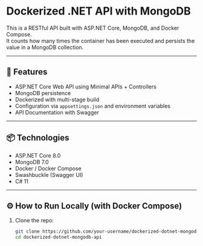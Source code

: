 ﻿# Dockerized .NET API with MongoDB

This is a RESTful API built with ASP.NET Core, MongoDB, and Docker Compose.  
It counts how many times the container has been executed and persists the value in a MongoDB collection.

---

## 🚀 Features

- ASP.NET Core Web API using Minimal APIs + Controllers
- MongoDB persistence
- Dockerized with multi-stage build
- Configuration via `appsettings.json` and environment variables
- API Documentation with Swagger

---

## 📦 Technologies

- ASP.NET Core 8.0
- MongoDB 7.0
- Docker / Docker Compose
- Swashbuckle (Swagger UI)
- C# 11

---

## ⚙️ How to Run Locally (with Docker Compose)

1. Clone the repo:
   ```bash
   git clone https://github.com/your-username/dockerized-dotnet-mongodb-api.git
   cd dockerized-dotnet-mongodb-api
